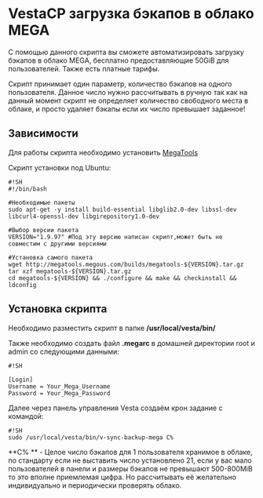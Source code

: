 VestaCP загрузка бэкапов в облако MEGA
====

С помощью данного скрипта вы сможете автоматизировать загрузку бэкапов в облако MEGA, бесплатно предоставляющие 50GiB для пользователей. Также есть платные тарифы.

Скрипт принимает один параметр, количество бэкапов на одного пользователя. Данное число нужно рассчитывать в ручную так как на данный момент скрипт не определяет количество свободного места в облаке, и просто удаляет бэкапы если их число превышает заданное!

## Зависимости ##

Для работы скрипта необходимо установить [MegaTools](https://megatools.megous.com/)

Скрипт установки под Ubuntu:


```
#!SH
#!/bin/bash

#Необходимые пакеты
sudo apt-get -y install build-essential libglib2.0-dev libssl-dev libcurl4-openssl-dev libgirepository1.0-dev

#Выбор версии пакета
VERSION="1.9.97" #Под эту версию написан скрипт,может быть не совместим с другими версиями

#Установка самого пакета
wget http://megatools.megous.com/builds/megatools-${VERSION}.tar.gz
tar xzf megatools-${VERSION}.tar.gz 
cd megatools-${VERSION} && ./configure && make && checkinstall && ldconfig

```


## Установка скрипта ##

Необходимо разместить скрипт в папке **/usr/local/vesta/bin/**

Также необходимо создать файл **.megarc** в домашней директории root и admin со следующими данными:


```
#!SH

[Login]
Username = Your_Mega_Username
Password = Your_Mega_Password

```

Далее через панель управления Vesta создаём крон задание с командой:


```
#!SH
sudo /usr/local/vesta/bin/v-sync-backup-mega С%

```
**С% ** - Целое число бэкапов для 1 пользователя хранимое в облаке, по стандарту если не выставить число установлено 21, если у вас мало пользователей в панели и размеры бэкапов не превышают 500-800MiB то это вполне приемлемая цифра. Но рассчитывать её желательно индивидуально и периодически проверять облако.

